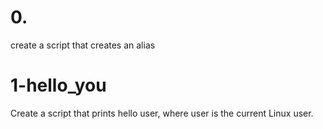 # 0. <o>
create a script that creates an alias

# 1-hello_you
Create a script that prints hello user, where user is the current Linux user.